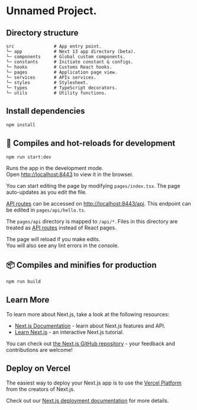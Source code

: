 # Unnamed Project.

## Directory structure

```
src               # App entry point.
└─ app            # Next 13 app directory (beta).
└─ components     # Global custom components.
└─ constants      # Initiate constant & configs.
└─ hooks          # Customs React hooks.
└─ pages          # Application page view.
└─ services       # APIs services.
└─ styles         # Stylesheet.
└─ types          # TypeScript decorators.
└─ utils          # Utility functions.
```

## Install dependencies

```sh
npm install
```

## 🚀 Compiles and hot-reloads for development

```sh
npm run start:dev
```

Runs the app in the development mode.\
Open [http://localhost:8443](http://localhost:8443) to view it in the browser.

You can start editing the page by modifying `pages/index.tsx`. The page auto-updates as you edit the file.

[API routes](https://nextjs.org/docs/api-routes/introduction) can be accessed on [http://localhost:8443/api](http://localhost:8443/api). This endpoint can be edited in `pages/api/hello.ts`.

The `pages/api` directory is mapped to `/api/*`. Files in this directory are treated as [API routes](https://nextjs.org/docs/api-routes/introduction) instead of React pages.

The page will reload if you make edits.\
You will also see any lint errors in the console.

## 📦 Compiles and minifies for production

```sh
npm run build
```

## Learn More

To learn more about Next.js, take a look at the following resources:

- [Next.js Documentation](https://nextjs.org/docs) - learn about Next.js features and API.
- [Learn Next.js](https://nextjs.org/learn) - an interactive Next.js tutorial.

You can check out [the Next.js GitHub repository](https://github.com/vercel/next.js/) - your feedback and contributions are welcome!

## Deploy on Vercel

The easiest way to deploy your Next.js app is to use the [Vercel Platform](https://vercel.com/new?utm_medium=default-template&filter=next.js&utm_source=create-next-app&utm_campaign=create-next-app-readme) from the creators of Next.js.

Check out our [Next.js deployment documentation](https://nextjs.org/docs/deployment) for more details.
